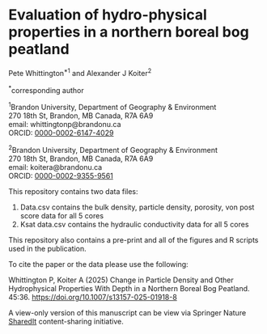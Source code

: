 # Evaluation of hydro-physical properties in a northern boreal bog peatland 

Pete Whittington<sup>*1</sup> and Alexander J Koiter<sup>2</sup> 

<sup>*</sup>corresponding author

<sup>1</sup>Brandon University, Department of Geography & Environment\
270 18th St, Brandon, MB Canada, R7A 6A9\
email: whittingtonp\@brandonu.ca\
ORCID: [0000-0002-6147-4029](https://orcid.org/0000-0002-6147-4029)

<sup>2</sup>Brandon University, Department of Geography & Environment\
270 18th St, Brandon, MB Canada, R7A 6A9\
email: koitera\@brandonu.ca\
ORCID: [0000-0002-9355-9561](https://orcid.org/0000-0002-9355-9561)


This repository contains two data files:
1. Data.csv contains the bulk density, particle density, porosity, von post score data for all 5 cores
2. Ksat data.csv contains the hydraulic conductivity data for all 5 cores

This repository also contains a pre-print and all of the figures and R scripts used in the publication.

To cite the paper or the data please use the following:

Whittington P, Koiter A (2025) Change in Particle Density and Other Hydrophysical Properties With Depth in a Northern Boreal Bog Peatland. 45:36. https://doi.org/10.1007/s13157-025-01918-8

A view-only version of this manuscript can be view via Springer Nature [SharedIt](https://rdcu.be/ed7Li) content-sharing initiative.

